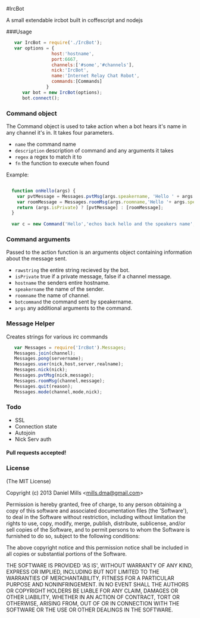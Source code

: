 #IrcBot

A small extendable ircbot built in coffescript and nodejs

###Usage
```javascript
   var IrcBot = require('./IrcBot');
   var options = { 
                 host:'hostname',
                 port:6667,
                 channels:['#some','#channels'],
                 nick:'IrcBot',
                 name:'Internet Relay Chat Robot',
                 commands:[Commands]
               }
      var bot = new IrcBot(options);
      bot.connect();

```

### Command object

The Command object is used to take action when a bot hears it's name in any channel it's in. It takes four parameters.

* ```name``` the command name
* ```description``` description of command and any arguments it takes
* ```regex``` a regex to match it to
* ```fn``` the function to execute when found

Example: 

```javascript

  function onHello(args) {
    var pvtMessage = Messages.pvtMsg(args.speakername, 'Hello ' + args.speakername + ' args: ' + args.args);
    var roomMessage = Messages.roomMsg(args.roomname,'Hello '+ args.speakername + '! args: ' + args.args );
    return (args.isPrivate) ? [pvtMessage] : [roomMessage];
  }
  
  var c = new Command('Hello','echos back hello and the speakers name',/HELLO/,onHello);
```

### Command arguments

Passed to the action function is an arguments object containing information about the message sent.

* ```rawstring``` the entire string recieved by the bot.
* ```isPrivate``` true if a private message, false if a channel message.
* ```hostname``` the senders entire hostname.
* ```speakername``` the name of the sender.
* ```roomname``` the name of channel.
* ```botcommand``` the command sent by speakername.
* ```args``` any additional arguments to the command.


### Message Helper

Creates strings for various irc commands

```javascript
   var Messages = require('IrcBot').Messages;
   Messages.join(channel);
   Messages.pong(servername);
   Messages.user(nick,host,server,realname);
   Messages.nick(nick);
   Messages.pvtMsg(nick,message);
   Messages.roomMsg(channel,message);
   Messages.quit(reason);
   Messages.mode(channel,mode,nick);
```


### Todo

* SSL
* Connection state
* Autojoin
* Nick Serv auth

#### Pull requests accepted!

### License

(The MIT License)

Copyright (c) 2013 Daniel Mills &lt;mills.dma@gmail.com&gt;

Permission is hereby granted, free of charge, to any person obtaining
a copy of this software and associated documentation files (the
'Software'), to deal in the Software without restriction, including
without limitation the rights to use, copy, modify, merge, publish,
distribute, sublicense, and/or sell copies of the Software, and to
permit persons to whom the Software is furnished to do so, subject to
the following conditions:

The above copyright notice and this permission notice shall be
included in all copies or substantial portions of the Software.

THE SOFTWARE IS PROVIDED 'AS IS', WITHOUT WARRANTY OF ANY KIND,
EXPRESS OR IMPLIED, INCLUDING BUT NOT LIMITED TO THE WARRANTIES OF
MERCHANTABILITY, FITNESS FOR A PARTICULAR PURPOSE AND NONINFRINGEMENT.
IN NO EVENT SHALL THE AUTHORS OR COPYRIGHT HOLDERS BE LIABLE FOR ANY
CLAIM, DAMAGES OR OTHER LIABILITY, WHETHER IN AN ACTION OF CONTRACT,
TORT OR OTHERWISE, ARISING FROM, OUT OF OR IN CONNECTION WITH THE
SOFTWARE OR THE USE OR OTHER DEALINGS IN THE SOFTWARE.
